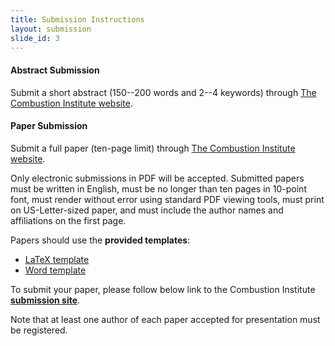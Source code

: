 ```yaml
---
title: Submission Instructions
layout: submission
slide_id: 3
---
```


#### Abstract Submission

Submit a short abstract (150--200 words and 2--4 keywords) through [The Combustion Institute website](https://www.combustioninstitute.org).

#### Paper Submission

Submit a full paper (ten-page limit) through [The Combustion Institute website](https://www.combustioninstitute.org).

Only electronic submissions in PDF will be accepted. Submitted papers must be written in English, must be no longer than ten pages in 10-point font, must render without error using standard PDF viewing tools, must print on US-Letter-sized paper, and must include the author names and affiliations on the first page.

Papers should use the **provided templates**:

- [<i class="fa fa-file-text-o fa-fw" aria-hidden="true"></i>LaTeX template](https://github.com/pr-omethe-us/ussci-latex-template/archive/v0.3.zip)
- [<i class="fa fa-file-word-o fa-fw" aria-hidden="true"></i>Word template](./assets/11thUSCombustMtg_PaperTemplate.docx)

To submit your paper, please follow below link to the Combustion Institute [<i class="fa fa-external-link fa-fw" aria-hidden="true"></i> **submission site**](https://www.combustioninstitute.org/events/).

Note that at least one author of each paper accepted for presentation must be registered.
